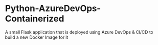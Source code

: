 # Python-AzureDevOps-Containerized
A small Flask application that is deployed using Azure DevOps &amp; CI/CD to build a new Docker Image for it
